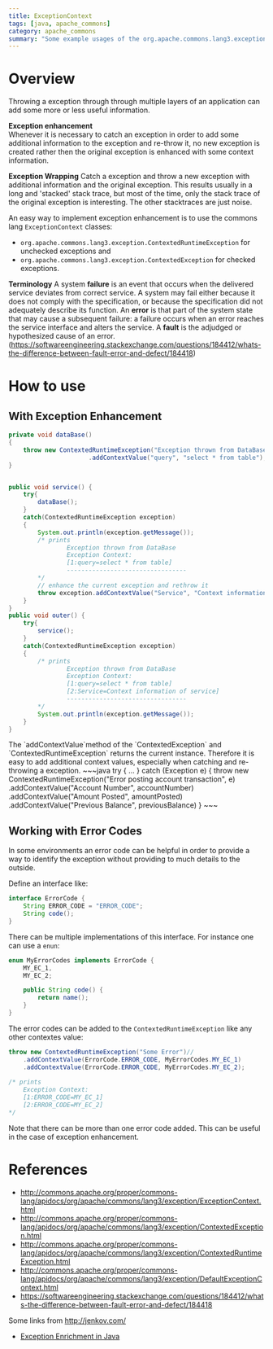 ```yaml
---
title: ExceptionContext
tags: [java, apache_commons]
category: apache_commons
summary: "Some example usages of the org.apache.commons.lang3.exception.ExceptionContext class."
---
```


# Overview
Throwing a exception through through multiple layers of an application can add some more or less useful information.

**Exception enhancement**  
Whenever it is necessary to catch an exception in order to add some additional information to the exception and re-throw it, no new exception is created rather then the original exception is enhanced with some context information.

**Exception Wrapping**
Catch a exception and throw a new exception with additional information and the original exception. This results usually in a long and 'stacked' stack trace, but most of the time, only the stack trace of the original exception is interesting. The other stacktraces are just noise.

An easy way to implement exception enhancement is to use the commons lang `ExceptionContext` classes:

* `org.apache.commons.lang3.exception.ContextedRuntimeException` for unchecked exceptions and
* `org.apache.commons.lang3.exception.ContextedException` for checked exceptions.

**Terminology**
A system **failure** is an event that occurs when the delivered service deviates from correct service. A system may fail either because it does not comply with the specification, or because the specification did not adequately describe its function. An **error** is that part of the system state that may cause a subsequent failure: a failure occurs when an error reaches the service interface and alters the service. A **fault** is the adjudged or hypothesized cause of an error.  
(https://softwareengineering.stackexchange.com/questions/184412/whats-the-difference-between-fault-error-and-defect/184418)

# How to use

## With Exception Enhancement

~~~java
private void dataBase()
{
    throw new ContextedRuntimeException("Exception thrown from DataBase")
                      .addContextValue("query", "select * from table");
}


public void service() {
    try{
        dataBase();
    }
    catch(ContextedRuntimeException exception)
    {
        System.out.println(exception.getMessage());
        /* prints
                Exception thrown from DataBase
                Exception Context:
                [1:query=select * from table]
                ---------------------------------
        */
        // enhance the current exception and rethrow it
        throw exception.addContextValue("Service", "Context information of service");
    }
}
public void outer() {
    try{
        service();
    }
    catch(ContextedRuntimeException exception)
    {
        /* prints
                Exception thrown from DataBase
                Exception Context:
                [1:query=select * from table]
                [2:Service=Context information of service]
                ---------------------------------
        */
        System.out.println(exception.getMessage());
    }
}
~~~

<div class="info" title="Method chaining" markdown="1">
The `addContextValue`method of the `ContextedException` and `ContextedRuntimeException` returns the current instance. Therefore it is easy to add additional context values, especially when catching and re-throwing a exception.
~~~java
try {
      ...
    } catch (Exception e) {
      throw new ContextedRuntimeException("Error posting account transaction", e)
           .addContextValue("Account Number", accountNumber)
           .addContextValue("Amount Posted", amountPosted)
           .addContextValue("Previous Balance", previousBalance)
}
~~~
</div>

## Working with Error Codes

In some environments an error code can be helpful in order to provide a way to identify the exception without providing to much details to the outside.

Define an interface like:

~~~java
interface ErrorCode {
    String ERROR_CODE = "ERROR_CODE";
    String code();
}
~~~

There can be multiple implementations of this interface. For instance one can use a `enun`:

~~~java
enum MyErrorCodes implements ErrorCode {
    MY_EC_1,
    MY_EC_2;

    public String code() {
        return name();
    }
}
~~~

The error codes can be added to the `ContextedRuntimeException` like any other contextes value:

~~~java
throw new ContextedRuntimeException("Some Error")//
    .addContextValue(ErrorCode.ERROR_CODE, MyErrorCodes.MY_EC_1)
    .addContextValue(ErrorCode.ERROR_CODE, MyErrorCodes.MY_EC_2);
    
/* prints
    Exception Context:
    [1:ERROR_CODE=MY_EC_1]
    [2:ERROR_CODE=MY_EC_2]
*/
~~~

Note that there can be more than one error code added. This can be useful in the case of exception enhancement.


# References
* <http://commons.apache.org/proper/commons-lang/apidocs/org/apache/commons/lang3/exception/ExceptionContext.html>
* <http://commons.apache.org/proper/commons-lang/apidocs/org/apache/commons/lang3/exception/ContextedException.html>
* <http://commons.apache.org/proper/commons-lang/apidocs/org/apache/commons/lang3/exception/ContextedRuntimeException.html>
* <http://commons.apache.org/proper/commons-lang/apidocs/org/apache/commons/lang3/exception/DefaultExceptionContext.html>
* <https://softwareengineering.stackexchange.com/questions/184412/whats-the-difference-between-fault-error-and-defect/184418>

Some links from <http://jenkov.com/>

* [Exception Enrichment in Java](http://tutorials.jenkov.com/java-exception-handling/exception-enrichment.html)
